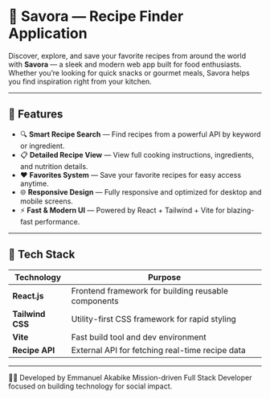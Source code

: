 # 🍳 Savora — Recipe Finder Application

Discover, explore, and save your favorite recipes from around the world with **Savora** — a sleek and modern web app built for food enthusiasts. Whether you’re looking for quick snacks or gourmet meals, Savora helps you find inspiration right from your kitchen.

---

## 🚀 Features

- 🔍 **Smart Recipe Search** — Find recipes from a powerful API by keyword or ingredient.  
- 📋 **Detailed Recipe View** — View full cooking instructions, ingredients, and nutrition details.  
- ❤️ **Favorites System** — Save your favorite recipes for easy access anytime.  
- 🌐 **Responsive Design** — Fully responsive and optimized for desktop and mobile screens.  
- ⚡ **Fast & Modern UI** — Powered by React + Tailwind + Vite for blazing-fast performance.  

---

## 🧩 Tech Stack

| Technology | Purpose |
|-------------|----------|
| **React.js** | Frontend framework for building reusable components |
| **Tailwind CSS** | Utility-first CSS framework for rapid styling |
| **Vite** | Fast build tool and dev environment |
| **Recipe API** | External API for fetching real-time recipe data |

---



👨‍💻 Developed by
Emmanuel Akabike
Mission-driven Full Stack Developer focused on building technology for social impact.
